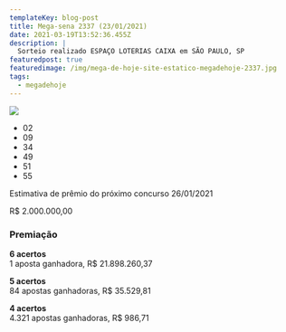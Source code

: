 ```yaml
---
templateKey: blog-post
title: Mega-sena 2337 (23/01/2021)
date: 2021-03-19T13:52:36.455Z
description: |
  Sorteio realizado ESPAÇO LOTERIAS CAIXA em SÃO PAULO, SP
featuredpost: true
featuredimage: /img/mega-de-hoje-site-estatico-megadehoje-2337.jpg
tags:
  - megadehoje
---
```

![](/img/mega-de-hoje-site-estatico-megadehoje-2337.jpg)



* 02
* 09
* 34
* 49
* 51
* 55

Estimativa de prêmio do próximo concurso 26/01/2021

R$ 2.000.000,00

### Premiação

**6 acertos**\
1 aposta ganhadora, R$ 21.898.260,37

**5 acertos**\
84 apostas ganhadoras, R$ 35.529,81

**4 acertos**\
4.321 apostas ganhadoras, R$ 986,71